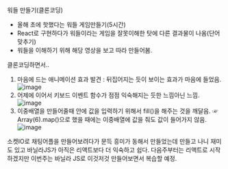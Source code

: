 워들 만들기(클론코딩)

- 올해 초에 핫했다는 워들 게임만들기(5시간)
- React로 구현하다가 워들이라는 게임을 잘못이해한 탓에 다른 결과물이 나옴(단어 맞추기)
- 워들을 이해하기 위해 해당 영상을 보고 따라 만들어봄.

클론코딩하면서..
1. 마음에 드는 애니메이션 효과 발견 : 뒤집어지는 듯이 보이는 효과가 마음에 들었음.
![image](https://user-images.githubusercontent.com/108196588/197707355-12a403db-f322-4745-9c79-4c9ce39ccd42.png)
2. 어제에 이어서 키보드 이벤트 함수가 점점 익숙해지는 듯한 느낌아닌 느낌.
![image](https://user-images.githubusercontent.com/108196588/197707967-1dd70ac2-6492-4966-b203-82590d0d6a6b.png)
3. 이중배열을 만들어줄때 안에 값을 입력하기 위해서 fill()을 해주는 것을 깨달음.
   ☞ Array(6).map()으로 했을 때에는 이중배열에 값을 줘도 값이 들어가지 않음.
![image](https://user-images.githubusercontent.com/108196588/197708213-53be7c47-21d8-47a9-9562-26d35d134278.png)

소켓IO로 채팅어플을 만들어보려다가 문득 흥미가 동해서 만들었는데 만들고 나니 재미도 있고 바닐라JS가 아직은 리액트보다 더 익숙하고 쉽다.
다음주부터는 리액트로 시작하겠지만 이번주는 바닐라 JS로 이것저것 만들어보면서 복습할 예정.
